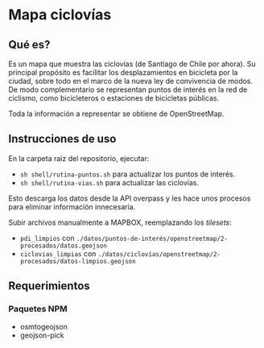 # Mapa ciclovías

## Qué es?

Es un mapa que muestra las ciclovías (de Santiago de Chile por ahora). Su principal propósito es facilitar los desplazamientos en bicicleta por la ciudad, sobre todo en el marco de la nueva ley de convivencia de modos. De modo complementario se representan puntos de interés en la red de ciclismo, como bicicleteros o estaciones de bicicletas públicas.

Toda la información a representar se obtiene de OpenStreetMap.

## Instrucciones de uso

En la carpeta raíz del repositorio, ejecutar:

- `sh shell/rutina-puntos.sh` para actualizar los puntos de interés.
- `sh shell/rutina-vias.sh` para actualizar las ciclovías.

Esto descarga los datos desde la API overpass y les hace unos procesos para eliminar información innecesaria.

Subir archivos manualmente a MAPBOX, reemplazando los *tilesets*:

- `pdi_limpios` con `./datos/puntos-de-interés/openstreetmap/2-procesados/datos.geojson`
- `ciclovias_limpias` con `./datos/ciclovías/openstreetmap/2-procesados/datos-limpios.geojson`

<!-- PENDIENTE: hacerle una pasada a los PDI por geojsonpick, así hay más coherencia entre los nombres de archivos y procesos. -->

## Requerimientos

### Paquetes NPM

- osmtogeojson
- geojson-pick
